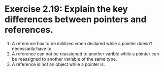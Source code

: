 # Exercise 2.19: Explain the key differences between pointers and references.

1. A reference has to be initilized when declared while a pointer doesn't necessarily have to.
2. A reference can not be reassigned to another varible while a pointer can be reassigned to another variable of the same type.
3. A reference is not an object while a pointer is.
